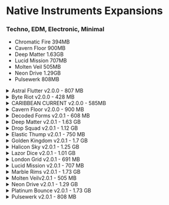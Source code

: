 # Native Instruments Expansions

### Techno, EDM, Electronic, Minimal

- Chromatic Fire 394MB
- Cavern Floor 900MB
- Deep Matter 1.63GB
- Lucid Mission 707MB
- Molten Veil 505MB
- Neon Drive 1.29GB
- Pulsewerk 808MB

<details>

<summary>Astral Flutter v2.0.0 - 807 MB </summary>

[AudioDemo](https://www.native-instruments.com/en/products/komplete/expansions/astral-flutter/)

| Version | Description Text | Components |
| :-----: | :--------------- | :---------: |
| 2.0.0 - 2018-02-19 | 40 MASCHINE and 43 BATTERY Kits with circuit-bent sounds, distorted leads, and noises from modified video game consoles and classic computers. 50 MASSIVE presets for atmospheric sounds and tripped-out melodic chords. Includes also Audio Loops exported from Maschine | Maschine 2.7.2 , Battery 4.1, Massive Synth, Monark, Prism, Reaktor6 |

</details>

<details>

<summary>Byte Riot v2.0.0 - 428 MB </summary>

[AudioDemo](https://www.native-instruments.com/en/products/komplete/expansions/byte-riot/)

| Version | Description Text | Components |
| :-----: | :--------------- | :---------: |
| 2.0.0 - 2018-02-19 | 41 MASCHINE Kits - 51 BATTERY Kits -. 50 MASSIVE presets for atmospheric sounds and tripped-out melodic chords. Includes also Audio Loops exported from Maschine. Customizable presets for MASSIVE and MONARK by top sound designers give you the perfect sounds for your genre.| Maschine 2.7.2 , Battery 4.1, Massive Synth, Monark, Prism, Reaktor6 |

</details>


<details>

<summary>CARIBBEAN CURRENT v2.0.0 - 585MB </summary>

[AudioDemo](https://www.native-instruments.com/en/products/komplete/expansions/caribbean-current/)

| Version | Description Text | Components |
| :-----: | :--------------- | :---------: |
| 2.0.0 - 2018-02-19 | 40 MASCHINE and 47 BATTERY Kits - 40 MASSIVE presets by top sound designers give you the perfect sounds for your genre.. Includes also Audio Loops exported from Maschine. | Maschine 2.7.2 , Battery 4.1, Massive Synth, Monark, Prism, Reaktor6 |

</details>


<details>

<summary>Cavern Floor v2.0.0 - 900 MB </summary>

[AudioDemo](https://www.native-instruments.com/en/products/komplete/expansions/cavern-floor/)

| Version | Description Text | Components |
| :-----: | :--------------- | :---------: |
| 2.0.0 - 2018-02-19 | 45 MASCHINE and 54 BATTERY Kits - Customizable presets for MASSIVE and MONARK by top sound designers give you the perfect sounds for your genre. Includes also Audio Loops exported from Maschine. | Maschine 2.7.2 , Battery 4.1, Massive Synth, Monark, Prism, Reaktor6 |

</details>


<details>

<summary>Decoded Forms v2.0.1 - 608 MB </summary>

[AudioDemo](https://www.native-instruments.com/en/products/komplete/expansions/decoded-forms/)

| Version | Description Text | Components |
| :-----: | :--------------- | :---------: |
| 2.0.1 - 2018-02-19 | 42 deconstructed, dissected, and dismantled Kits for MASCHINE and BATTERY - Exclusive MASSIVE and MONARK presets designed for rich, melodic bass. Includes also Audio Loops exported from Maschine. | Maschine 2.7.2 , Battery 4.1, Massive Synth, Monark, Prism, Reaktor6 |

</details>


<details>

<summary>Deep Matter v2.0.1 - 1.63 GB </summary>

[AudioDemo](https://www.native-instruments.com/en/products/komplete/expansions/deep-matter/)

| Version | Description Text | Components |
| :-----: | :--------------- | :---------: |
| 2.0.1 - 2018-02-19 | 48 MASCHINE Kits and 52 BATTERY Kits with found sound percussion and atmospheric field recordings - Includes 10 MASSIVE and 15 MONARK presets for perfect-sounding bass, chords, and leads. Includes also Audio Loops exported from Maschine. | Maschine 2.7.2 , Battery 4.1, Massive Synth, Monark, Prism, Reaktor6 |

</details>


<details>

<summary>Drop Squad v2.0.1 - 1.12 GB </summary>

[AudioDemo](https://www.native-instruments.com/en/products/komplete/expansions/drop-squad/)

| Version | Description Text | Components |
| :-----: | :--------------- | :---------: |
| 2.0.1 - 2018-02-19 | 45 MASCHINE and 52 BATTERY Kits for expanding your sonic arsenal - Custom MASSIVE presets for maximum impact. Includes also Audio Loops exported from Maschine. | Maschine 2.7.2 , Battery 4.1, Massive Synth, Monark, Prism, Reaktor6 |

</details>


<details>

<summary>Elastic Thump v2.0.1 - 750 MB </summary>

[AudioDemo](https://www.native-instruments.com/en/products/komplete/expansions/elastic-thump/)

| Version | Description Text | Components |
| :-----: | :--------------- | :---------: |
| 2.0.1 - 2018-02-19 | 48 MASCHINE and 52 BATTERY Kits loaded with FX, EQ, and unique patterns - 20 MASSIVE and 20 MONARK presets for deep, smooth bass sounds. | Maschine 2.7.2 , Battery 4.1, Massive Synth, Monark, Prism, Reaktor6 |

</details>


<details>

<summary>Golden Kingdom v2.0.1 - 1.7 GB </summary>

[AudioDemo](https://www.native-instruments.com/en/products/komplete/expansions/golden-kingdom/)

| Version | Description Text | Components |
| :-----: | :--------------- | :---------: |
| 2.0.1 - 2018-02-19 | 52 MASCHINE and 63 BATTERY Kits packed with samples of overdriven drums, processed instruments, and crushing synths - 37 MASSIVE Presets. | Maschine 2.7.2 , Battery 4.1, Massive Synth, Monark, Prism, Reaktor6 |

</details>


<details>

<summary>Halicon Sky v2.0.1 - 1.25 GB </summary>

[AudioDemo](https://www.native-instruments.com/en/products/komplete/expansions/halcyon-sky/)

| Version | Description Text | Components |
| :-----: | :--------------- | :--------: |
| 2.0.1 - 2018-02-19 | 50 MASCHINE and 55 BATTERY Kits brimming with futuristic downbeat sounds - Exclusive instrument and effect presets for REAKTOR PRISM and MASSIVE. | Maschine 2.7.2 , Battery 4.1, Massive Synth, Monark, Prism, Reaktor6 |

</details>


<details>

<summary>Lazor Dice v2.0.1 - 1.01 GB </summary>

[AudioDemo](https://www.native-instruments.com/en/products/komplete/expansions/lazer-dice/)

| Version | Description Text | Components |
| :-----: | :--------------- | :--------: |
| 2.0.1 - 2018-02-19 | 49 MASCHINE and 54 BATTERY Kits for fresh creative spark - Customizable presets for MASSIVE by top sound designers give you the perfect sounds for your genre. | Maschine 2.7.2 , Battery 4.1, Massive Synth, Monark, Prism, Reaktor6 |

</details>


<details>

<summary>London Grid v2.0.1 - 691 MB </summary>
.

- Drum Sample Breakdown: 97 Kicks, 69 Snares, 40 Claps, 18 Cymbals, 85 Hi Hats, 46 Percussion, 24 Shakers, 11 Toms - Installer Size: 660 MB

[AudioDemo](https://www.native-instruments.com/en/products/komplete/expansions/london-grit/)

| Version | Description - UK Underground | Components |
| :-----: | :--------------- | :--------: |
| 2.0.1 - 2018-02-19 | 41 MASCHINE and 48 BATTERY Kits created by top artists from the underground grime scene - Exclusive MONARK and MASSIVE presets designed for deep bass boom. | Maschine 2.7.2 , Battery 4.1, Massive Synth, Monark, Prism, Reaktor6 |
| SAMPLES AND LOOPS | Raw drum hits and one-shots come DAW-ready – plus tempo-based construction loops give you building blocks for inspiration. |  247 Construction Loops, 395 Drum Samples, 201 One Shots |
| DRUM KITS | Kits come pre-assembled for MASCHINE and BATTERY, with color coding for BATTERY and FX-enhanced kits for MASCHINE. |  48 BATTERY Kits, 41 MASCHINE Kits |
| SYNTH PRESETS | Customizable presets for MASSIVE and MONARK by top sound designers give you the perfect sounds for your genre. |  29 MASSIVE Presets, 22 MONARK Presets |
| MASCHINE EXCLUSIVE | MASCHINE owners get editable patterns for building ideas fast. Plus, multi-effects macros that are custom-made for your sounds. | 11 Projects, 198 Patterns, 64 Drum Synth Presets, 18 Sample Instruments |

</details>


<details>

<summary>Lucid Mission v2.0.1 - 707 MB </summary>
.

- Drum Sample Breakdown: 94 Kicks, 57 Snares, 48 Claps, 59 Cymbals, 89 Hi Hats, 69 Percussion, 24 Shakers, 33 Toms, Installer Size: 800 MB

[AudioDemo](https://www.native-instruments.com/en/products/komplete/expansions/lucid-mission/)

| Version | Description - EDM inspired Groove Shaping | Components |
| :-----: | :--------------- | :--------: |
| 2.0.1 - 2018-02-19 | 40 MASCHINE and 50 BATTERY Kits designed for total sound shaping - MASSIVE presets for basses, leads, and more. | Maschine 2.7.2 , Battery 4.1, Massive Synth, Monark, Prism, Reaktor6 |
| SAMPLES AND LOOPS | Raw drum hits and one-shots come DAW-ready – plus tempo-based construction loops give you building blocks for inspiration. |  214 Construction Loops, 416 Drum Samples, 69 One Shots |
| DRUM KITS | Kits come pre-assembled for MASCHINE and BATTERY, with color coding for BATTERY and FX-enhanced kits for MASCHINE. |  50 BATTERY Kits, 40 MASCHINE Kits |
| SYNTH PRESETS | Customizable presets for MASSIVE by top sound designers give you the perfect sounds for your genre. |  55 MASSIVE Presets |
| MASCHINE EXCLUSIVE | MASCHINE owners get editable patterns for building ideas fast. Plus, multi-effects macros that are custom-made for your sounds. | 8 Projects, 120 Patterns, 33 Drum Synth Presets, 4 Sample Instruments |

</details>


<details>

<summary>Marble Rims v2.0.1 - 1.73 GB </summary>
.

- Drum Sample Breakdown: 91 Kicks, 68 Snares, 66 Claps, 10 Cymbals, 106 Hi Hats, 135 Percussion, 74 Shakers, 33 Toms - Installer Size: 2.39 GB

[AudioDemo](https://www.native-instruments.com/en/products/komplete/expansions/marble-rims/)

| Version | Description - West Cost funked out | Components |
| :-----: | :--------------- | :--------: |
| 2.0.1 - 2018-02-19 | Includes 52 MASCHINE and 58 BATTERY Kits that take you straight to the heart of the SoCal sound  | Maschine 2.7.2 , Battery 4.1, Massive Synth, Monark, Prism, Reaktor6 |
| SAMPLES AND LOOPS | Raw drum hits and one-shots come DAW-ready – plus tempo-based construction loops give you building blocks for inspiration.. |  342 Construction Loops, 584 Drum Samples, 100 One Shots |
| DRUM KITS | Kits come pre-assembled for MASCHINE and BATTERY, with color coding for BATTERY and FX-enhanced kits for MASCHINE. |  58 BATTERY Kits, 52 MASCHINE Kits |
| MASCHINE EXCLUSIVE | MASCHINE owners get editable patterns for building ideas fast. Plus, multi-effects macros that are custom-made for your sounds. | 5 Projects, 150 Patterns, 127 Drum Synth Presets, 4 Sample Instruments |

</details>


<details>

<summary>Molten Veilv2.0.1 - 505 MB </summary>
.

- Drum Sample Breakdown: 65 Kicks, 49 Snares, 50 Claps, 50 Cymbals, 90 Hi Hats, 84 Percussion, 21 Shakers, 19 Toms - Installer Size: 720 MB

[AudioDemo](https://www.native-instruments.com/en/products/komplete/expansions/molten-veil/)

| Version | Description - West Cost funked out | Components |
| :-----: | :--------------- | :--------: |
| 2.0.1 - 2018-02-19 | 42 MASCHINE and 47 BATTERY Drum Synth-focused Kits for immediate, detailed sound shaping. MASSIVE and MONARK presets for powerful, floor-rumbling bass  | Maschine 2.7.2 , Battery 4.1, Massive Synth, Monark, Prism, Reaktor6 |
| SAMPLES AND LOOPS | Raw drum hits and one-shots come DAW-ready – plus tempo-based construction loops give you building blocks for inspiration. |  212 Construction Loops , 428 Drum Samples, 210 One Shots |
| DRUM KITS | Kits come pre-assembled for MASCHINE and BATTERY, with color coding for BATTERY and FX-enhanced kits for MASCHINE. |   47 BATTERY Kits, 42 MASCHINE Kits |
| SYNTH PRESETS | Customizable presets for MASSIVE and MONARK by top sound designers give you the perfect sounds for your genre. |   40 MASSIVE Presets, 45 MONARK Preset |
| MASCHINE EXCLUSIVE | MASCHINE owners get editable patterns for building ideas fast. Plus, multi-effects macros that are custom-made for your sounds. | 7 Projects, 170+ Patterns, 178 Drum Synth Presets |

</details>


<details>

<summary>Neon Drive v2.0.1 - 1.29 GB </summary>
.

- Drum Sample Breakdown: 54 Kicks, 40 Snares, 36 Claps, 43 Cymbals, 75 Hi Hats, 53 Percussion, 19 Shakers, 24 Toms, Installer Size: 2.11 GB

[AudioDemo](https://www.native-instruments.com/en/products/komplete/expansions/neon-drive/)

| Version | Description - Modern Synth Pop | Components |
| :-----: | :--------------- | :--------: |
| 2.0.1 - 2018-02-19 | 45 MASCHINE and 50 BATTERY Kits with inspiring patterns and projects. MASSIVE and MONARK presets for powerful, floor-rumbling bass  | Maschine 2.7.2 , Battery 4.1, Massive Synth, Monark, Prism, Reaktor6 |
| SAMPLES AND LOOPS | Raw drum hits and one-shots come DAW-ready – plus tempo-based construction loops give you building blocks for inspiration. |  395 Construction Loops, 299 Drum Samples, 347 One Shots |
| DRUM KITS | Kits come pre-assembled for MASCHINE and BATTERY, with color coding for BATTERY and FX-enhanced kits for MASCHINE. |   50 BATTERY Kits, 45 MASCHINE Kits |
| SYNTH PRESETS | Customizable presets for MASSIVE and PRISM by top sound designers give you the perfect sounds for your genre. |   40 MASSIVE Presets, 20 REAKTOR PRISM Presets |
| MASCHINE EXCLUSIVE | MASCHINE owners get editable patterns for building ideas fast. Plus, multi-effects macros that are custom-made for your sounds. | 8 Projects, 268 Patterns, 43 Drum Synth Presets |

</details>


<details>

<summary>Platinum Bounce v2.0.1 - 1.73 GB </summary>
.

- Drum Sample Breakdown: 116 Kicks, 99 Snares, 76 Claps, 34 Cymbals, 127 Hi Hats, 52 Percussion, 33 Shakers, 47 Toms, Installer Size: 1.61 GB

[AudioDemo](https://www.native-instruments.com/en/products/komplete/expansions/platinum-bounce/)

| Version | Description - Modern Synth Pop | Components |
| :-----: | :--------------- | :--------: |
| 2.0.1 - 2018-02-19 | Raw drum hits and one-shots come DAW-ready – plus tempo-based construction loops give you building blocks for inspiration. | Maschine 2.7.2 , Battery 4.1, Massive Synth, Monark, Prism, Reaktor6 |
| SAMPLES AND LOOPS | Raw drum hits and one-shots come DAW-ready – plus tempo-based construction loops give you building blocks for inspiration. |  203 Construction Loops, 589 Drum Samples, 211 One Shots |
| DRUM KITS | Kits come pre-assembled for MASCHINE and BATTERY, with color coding for BATTERY and FX-enhanced kits for MASCHINE. |   63 BATTERY Kits, 55 MASCHINE Kits |
| MASCHINE EXCLUSIVE | MASCHINE owners get editable patterns for building ideas fast. Plus, multi-effects macros that are custom-made for your sounds. | 6 Projects, 150+ Patterns, 54 Sample Instruments |

</details>


<details>

<summary>Pulsewerk v2.0.1 - 808 MB </summary>
.

- Drum Sample Breakdown: 91 Kicks, 58 Snares, 34 Claps, 91 Hi Hats, 127 Percussion, 28 Shakers, 16 Toms, Installer Size: 771 MB

[AudioDemo](https://www.native-instruments.com/en/products/komplete/expansions/pulswerk/)

| Version | Description - Modern Synth Pop | Components |
| :-----: | :--------------- | :--------: |
| 2.0.1 - 2018-02-19 | The polished sound of minimalistic techno and house. 50 MASCHINE and 59 BATTERY Kits for carving out distinct tracks for the dancefloor | Maschine 2.7.2 , Battery 4.1, Massive Synth, Monark, Prism, Reaktor6 |
| SAMPLES AND LOOPS | Raw drum hits and one-shots come DAW-ready – plus tempo-based construction loops give you building blocks for inspiration. |  258 Construction Loops, 445 Drum Samples, 354 One Shots |
| DRUM KITS | Kits come pre-assembled for MASCHINE and BATTERY, with color coding for BATTERY and FX-enhanced kits for MASCHINE. |   59 BATTERY Kits, 50 MASCHINE Kits |
| SYNTH PRESETS | Customizable presets for MASSIVE by top sound designers give you the perfect sounds for your genre. |   60 MASSIVE Presets |
| MASCHINE EXCLUSIVE | MASCHINE owners get editable patterns for building ideas fast. Plus, multi-effects macros that are custom-made for your sounds. | 7 Projects, 215 Patterns |

</details>

